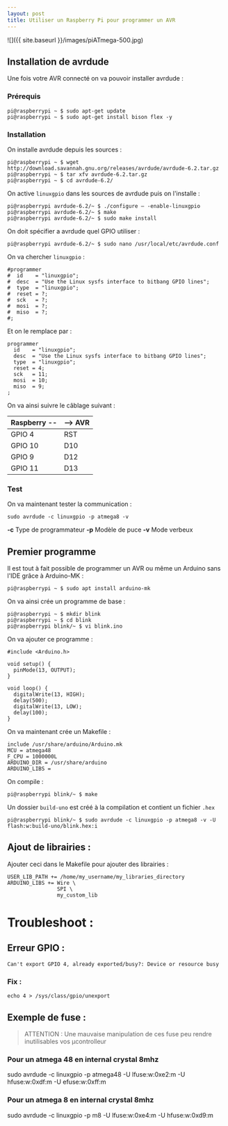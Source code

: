 ```yaml
---
layout: post
title: Utiliser un Raspberry Pi pour programmer un AVR
---
```


![]({{ site.baseurl }}/images/piATmega-500.jpg)

## Installation de avrdude

Une fois votre AVR connecté on va pouvoir installer avrdude : 

### Prérequis 

```
pi@raspberrypi ~ $ sudo apt-get update
pi@raspberrypi ~ $ sudo apt-get install bison flex -y
```

### Installation 
On installe avrdude depuis les sources :

```
pi@raspberrypi ~ $ wget http://download.savannah.gnu.org/releases/avrdude/avrdude-6.2.tar.gz
pi@raspberrypi ~ $ tar xfv avrdude-6.2.tar.gz
pi@raspberrypi ~ $ cd avrdude-6.2/
```

On active `linuxgpio` dans les sources de avrdude puis on l'installe :

```
pi@raspberrypi avrdude-6.2/~ $ ./configure – -enable-linuxgpio
pi@raspberrypi avrdude-6.2/~ $ make
pi@raspberrypi avrdude-6.2/~ $ sudo make install
```

On doit spécifier a avrdude quel GPIO utiliser :

```
pi@raspberrypi avrdude-6.2/~ $ sudo nano /usr/local/etc/avrdude.conf
```

On va chercher `linuxgpio` : 

```
#programmer
#  id    = "linuxgpio";
#  desc  = "Use the Linux sysfs interface to bitbang GPIO lines";
#  type  = "linuxgpio";
#  reset = ?;
#  sck   = ?;
#  mosi  = ?;
#  miso  = ?;
#;
```

Et on le remplace par :

```
programmer
  id    = "linuxgpio";
  desc  = "Use the Linux sysfs interface to bitbang GPIO lines";
  type  = "linuxgpio";
  reset = 4;
  sck   = 11;
  mosi  = 10;
  miso  = 9;
;
```
On va ainsi suivre le câblage suivant :

|  Raspberry --|--> AVR |
| ------------ | ------ |
|  GPIO 4      |   RST  |
|  GPIO 10     |   D10  |
|  GPIO 9      |   D12  |
|  GPIO 11     |   D13  |

### Test 
On va maintenant tester la communication : 

```
sudo avrdude -c linuxgpio -p atmega8 -v 
```

**-c** Type de programmateur
**-p** Modèle de puce 
**-v** Mode verbeux 

## Premier programme 

Il est tout à fait possible de programmer un AVR ou même un Arduino sans l'IDE grâce à Arduino-MK :

```
pi@raspberrypi ~ $ sudo apt install arduino-mk
```

On va ainsi crée un programme de base : 

```
pi@raspberrypi ~ $ mkdir blink
pi@raspberrypi ~ $ cd blink
pi@raspberrypi blink/~ $ vi blink.ino
```

On va ajouter ce programme :
```
#include <Arduino.h>

void setup() {
  pinMode(13, OUTPUT);     
}

void loop() {
  digitalWrite(13, HIGH);
  delay(500);
  digitalWrite(13, LOW);
  delay(100);
}
```

On va maintenant crée un Makefile :
```
include /usr/share/arduino/Arduino.mk
MCU = atmega48
F_CPU = 1000000L
ARDUINO_DIR = /usr/share/arduino
ARDUINO_LIBS =
```

On compile :

```
pi@raspberrypi blink/~ $ make
```

Un dossier `build-uno` est créé à la compilation et contient un fichier `.hex`

```
pi@raspberrypi blink/~ $ sudo avrdude -c linuxgpio -p atmega8 -v -U flash:w:build-uno/blink.hex:i
```

## Ajout de librairies : 

Ajouter ceci dans le Makefile pour ajouter des librairies :
```
USER_LIB_PATH += /home/my_username/my_libraries_directory
ARDUINO_LIBS += Wire \
                SPI \
                my_custom_lib
```

# Troubleshoot :

## Erreur GPIO :
```
Can't export GPIO 4, already exported/busy?: Device or resource busy
```
### Fix : 
```
echo 4 > /sys/class/gpio/unexport 
```
## Exemple de fuse :

> ATTENTION :
Une mauvaise manipulation de ces fuse peu rendre inutilisables vos µcontrolleur 

### Pour un atmega 48 en internal crystal 8mhz
sudo avrdude -c linuxgpio -p atmega48 -U lfuse:w:0xe2:m -U hfuse:w:0xdf:m -U efuse:w:0xff:m

### Pour un atmega 8 en internal crystal 8mhz 
sudo avrdude -c linuxgpio -p m8 -U lfuse:w:0xe4:m -U hfuse:w:0xd9:m 
